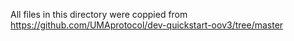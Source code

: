 All files in this directory were coppied from https://github.com/UMAprotocol/dev-quickstart-oov3/tree/master

